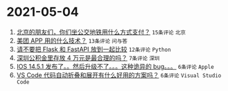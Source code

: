 # 2021-05-04

1. [北京的朋友们，你们坐公交地铁用什么方式支付？](https://www.v2ex.com/t/774819) `15条评论` `北京`
1. [美团 APP 用的什么技术？](https://www.v2ex.com/t/774833) `13条评论` `问与答`
1. [请不要把 Flask 和 FastAPI 放到一起比较](https://www.v2ex.com/t/774831) `12条评论` `Python`
1. [深圳公积金里存放 4 万元是最合理的吗？](https://www.v2ex.com/t/774824) `7条评论` `深圳`
1. [IOS 14.5.1 发布了。。然后升级不了。。。这种诡异的 bug。。。](https://www.v2ex.com/t/774827) `6条评论` `Apple`
1. [VS Code 代码自动折叠和展开有什么好用的方案吗？](https://www.v2ex.com/t/774813) `6条评论` `Visual Studio Code`

